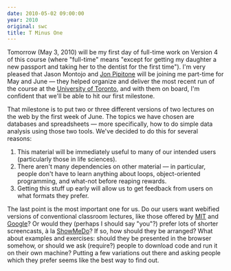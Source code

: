 ```yaml
---
date: 2010-05-02 09:00:00
year: 2010
original: swc
title: T Minus One
---
```

<p>Tomorrow (May 3, 2010) will be my first day of full-time work on Version 4 of this course (where "full-time" means "except for getting my daughter a new passport and taking her to the dentist for the first time"). I'm very pleased that Jason Montojo and <a href="http://skoolr.blogspot.com/">Jon Pipitone</a> will be joining me part-time for May and June &mdash; they helped organize and deliver the most recent run of the course at the <a href="http://www.utoronto.ca">University of Toronto</a>, and with them on board, I'm confident that we'll be able to hit our first milestone.</p>
<p>That milestone is to put two or three different versions of two lectures on the web by the first week of June. The topics we have chosen are databases and spreadsheets &mdash; more specifically, how to do simple data analysis using those two tools. We've decided to do this for several reasons:</p>
<ol>
<li>This material will be immediately useful to many of our intended users (particularly those in life sciences).</li>
<li>There aren't many dependencies on other material &mdash; in particular, people don't have to learn anything about loops, object-oriented programming, and what-not before reaping rewards.</li>
<li>Getting this stuff up early will allow us to get feedback from users on what formats they prefer.</li>
</ol>
<p>The last point is the most important one for us. Do our users want webified versions of conventional classroom lectures, like those offered by <a href="http://ocw.mit.edu/OcwWeb/web/home/home/index.htm">MIT</a> and <a href="http://code.google.com/intl/ja/edu/languages/google-python-class/">Google</a>? Or would they (perhaps I should say "you"?) prefer lots of shorter screencasts, &agrave; la <a href="http://showmedo.com/">ShowMeDo</a>? If so, how should they be arranged? What about examples and exercises: should they be presented in the browser somehow, or should we ask (require?) people to download code and run it on their own machine? Putting a few variations out there and asking people which they prefer seems like the best way to find out.</p>
